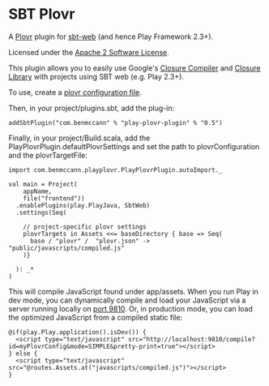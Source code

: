 SBT Plovr
=================

A [Plovr](http://plovr.com/) plugin for [sbt-web](https://github.com/sbt/sbt-web) (and hence Play Framework 2.3+).

Licensed under the [Apache 2 Software License](http://www.apache.org/licenses/LICENSE-2.0.html).

This plugin allows you to easily use Google's [Closure Compiler](https://developers.google.com/closure/compiler/) and [Closure Library](http://closure-library.googlecode.com/svn/docs/index.html) with projects using SBT web (e.g. Play 2.3+).

To use, create a [plovr configuration file](http://plovr.com/docs.html).

Then, in your project/plugins.sbt, add the plug-in:

    addSbtPlugin("com.benmccann" % "play-plovr-plugin" % "0.5")

Finally, in your project/Build.scala, add the PlayPlovrPlugin.defaultPlovrSettings and set the path to plovrConfiguration and the plovrTargetFile:

    import com.benmccann.playplovr.PlayPlovrPlugin.autoImport._
    
    val main = Project(
        appName,
        file("frontend"))
      .enablePlugins(play.PlayJava, SbtWeb)
      .settings(Seq(
    
        // project-specific plovr settings
        plovrTargets in Assets <<= baseDirectory { base => Seq(
          base / "plovr" /  "plovr.json" -> "public/javascripts/compiled.js"
        )}
    
      ): _*
    )

This will compile JavaScript found under app/assets. When you run Play in dev mode, you can dynamically compile and load your JavaScript via a server running locally on [port 9810](http://localhost:9810). Or, in production mode, you can load the optimized JavaScript from a compiled static file:

    @if(play.Play.application().isDev()) {
      <script type="text/javascript" src="http://localhost:9810/compile?id=myPlovrConfig&mode=SIMPLE&pretty-print=true"></script>
    } else {
      <script type="text/javascript" src="@routes.Assets.at("javascripts/compiled.js")"></script>
    }
